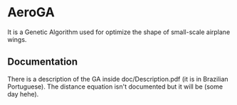 # AeroGA

It is a Genetic Algorithm used for optimize the shape of small-scale airplane wings.

## Documentation
There is a description of the GA inside doc/Description.pdf (it is in Brazilian Portuguese).
The distance equation isn't documented but it will be (some day hehe).
